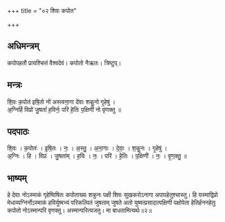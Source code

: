 +++
title = "०२ शिवः कपोत"

+++
## अधिमन्त्रम्
कपोपहतौ प्रायश्चित्तं वैश्वदेवं। कपोतो नैऋतः। त्रिष्टुप्।

## मन्त्रः
शि॒वः क॒पोत॑ इषि॒तो नो॑ अस्त्वना॒गा दे॑वाः शकु॒नो गृ॒हेषु॑ ।  
अ॒ग्निर्हि विप्रो॑ जु॒षतां॑ ह॒विर्नः॒ परि॑ हे॒तिः प॒क्षिणी॑ नो वृणक्तु ॥

## पदपाठः
शि॒वः । क॒पोतः॑ । इ॒षि॒तः । नः॒ । अ॒स्तु॒ । अ॒ना॒गाः । दे॒वाः॒ । श॒कु॒नः । गृ॒हेषु॑ ।  
अ॒ग्निः । हि । विप्रः॑ । जु॒षता॑म् । ह॒विः । नः॒ । परि॑ । हे॒तिः । प॒क्षिणी॑ । नः॒ । वृ॒ण॒क्तु॒ ॥

## भाष्यम्
हे देवाः नोऽस्माकं गृहेष्विषितः कपोताख्यः शकुनः पक्षी शिवः सुखकरोऽनागा अपापहेतुश्चास्तु। हि यस्माद्विप्रो मेधाव्यग्निर्नोऽस्माकं हविर्युष्मभ्यं परिकल्पितं जुषताम् जुषते अतो युष्मत्प्रसादात्पक्षिणी पक्षोपेता हेतिर्हननहेतुः कपोतो नोऽस्मान्परि वृणक्तु। अस्मान्परित्यजतु। मा बाधतामित्यर्थः॥२॥